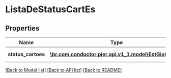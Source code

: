 # ListaDeStatusCartEs

## Properties
Name | Type | Description | Notes
------------ | ------------- | ------------- | -------------
**status_cartoes** | [**\br.com.conductor.pier.api.v1_1.model\EstGioCartO[]**](EstGioCartO.md) | Lista de status cart\u00C3\u00B5es | [optional] 

[[Back to Model list]](../README.md#documentation-for-models) [[Back to API list]](../README.md#documentation-for-api-endpoints) [[Back to README]](../README.md)


